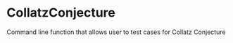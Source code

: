 CollatzConjecture
=================

Command line function that allows user to test cases for Collatz Conjecture
